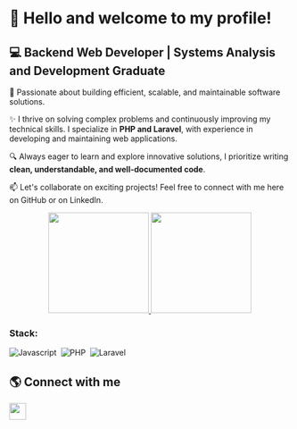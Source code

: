 <!DOCTYPE html>
<html lang="en">
<head>
  <meta charset="UTF-8">
  <meta name="viewport" content="width=device-width, initial-scale=1.0">

</head>
<body>
  <h1>👋 Hello and welcome to my profile!</h1>
  
  <h2>💻 Backend Web Developer | Systems Analysis and Development Graduate</h2> 

  <p>🚀 Passionate about building efficient, scalable, and maintainable software solutions.</p>
  <p>✨ I thrive on solving complex problems and continuously improving my technical skills. I specialize in <strong>PHP and Laravel</strong>, with experience in developing and maintaining web applications.</p>
  <p>🔍 Always eager to learn and explore innovative solutions, I prioritize writing <strong>clean, understandable, and well-documented code</strong>.</p>
  <p>📫 Let's collaborate on exciting projects! Feel free to connect with me here on GitHub or on LinkedIn.</p>
  
  <div align="center">
    <a href="https://github.com/AraujoSam">
      <img height="180em" src="https://github-readme-stats.vercel.app/api?username=AraujoSam&show_icons=true&theme=radical&count_private=true&include_all_commits=true"/>
      <img height="180em" src="https://github-readme-stats.vercel.app/api/top-langs/?username=AraujoSam&theme=radical&langs_count=7&layout=compact"/>
    </a>
  </div>

### Stack:
![Javascript](https://img.shields.io/badge/logo-javascript-blue?logo=javascript
)&nbsp;
![PHP](https://img.shields.io/badge/-PHP-0D1117?style=for-the-badge&logo=PHP&logoColor=777BB4&labelColor=0D1117
)&nbsp;
![Laravel](https://img.shields.io/badge/-Laravel-0D1117?style=for-the-badge&logo=Laravel&logoColor=FF2D20&labelColor=0D1117
)&nbsp;




  <h2>🌎 Connect with me</h2>
  <a href="https://br.linkedin.com/in/samuel-araujo-3210261b6" target="_blank">
    <img height="30" src="https://img.shields.io/badge/-LinkedIn-%230077B5?style=for-the-badge&logo=linkedin&logoColor=white">
  </a>
</body>
</html>
